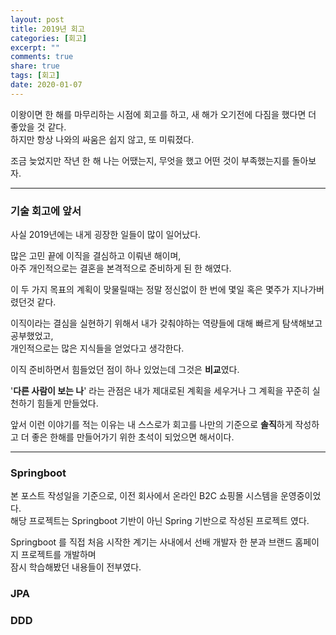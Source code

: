 ```yaml
---
layout: post
title: 2019년 회고
categories: [회고]
excerpt: ""
comments: true
share: true
tags: [회고]
date: 2020-01-07
---
```


이왕이면 한 해를 마무리하는 시점에 회고를 하고, 새 해가 오기전에 다짐을 했다면 더 좋았을 것 같다.  
하지만 항상 나와의 싸움은 쉽지 않고, 또 미뤄졌다.

조금 늦었지만 작년 한 해 나는 어땠는지, 무엇을 했고 어떤 것이 부족했는지를 돌아보자.

___

### 기술 회고에 앞서

사실 2019년에는 내게 굉장한 일들이 많이 일어났다.  

많은 고민 끝에 이직을 결심하고 이뤄낸 해이며,  
아주 개인적으로는 결혼을 본격적으로 준비하게 된 한 해였다.

이 두 가지 목표의 계획이 맞물릴때는 정말 정신없이 한 번에 몇일 혹은 몇주가 지나가버렸던것 같다.

이직이라는 결심을 실현하기 위해서 내가 갖춰야하는 역량들에 대해 빠르게 탐색해보고 공부했었고,  
개인적으로는 많은 지식들을 얻었다고 생각한다.  

이직 준비하면서 힘들었던 점이 하나 있었는데 그것은 **비교**였다.  

'**다른 사람이 보는 나**' 라는 관점은 내가 제대로된 계획을 세우거나 그 계획을 꾸준히 실천하기 힘들게 만들었다.  

앞서 이런 이야기를 적는 이유는 내 스스로가 회고를 나만의 기준으로 **솔직**하게 작성하고 더 좋은 한해를 만들어가기 위한 초석이 되었으면 해서이다.

___

### Springboot

본 포스트 작성일을 기준으로, 이전 회사에서 온라인 B2C 쇼핑몰 시스템을 운영중이었다.  
해당 프로젝트는 Springboot 기반이 아닌 Spring 기반으로 작성된 프로젝트 였다.

Springboot 를 직접 처음 시작한 계기는 사내에서 선배 개발자 한 분과 브랜드 홈페이지 프로젝트를 개발하며  
잠시 학습해봤던 내용들이 전부였다.



### JPA

### DDD



